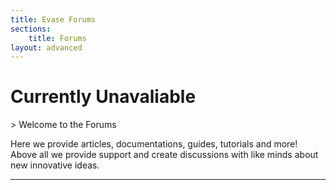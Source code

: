 ```yaml
---
title: Evase Forums
sections:
    title: Forums
layout: advanced
---
```

<h1>Currently Unavaliable</h1>
> Welcome to the Forums

Here we provide articles, documentations, guides, tutorials and more! Above all we provide support and create discussions with like minds about new innovative ideas.

***

